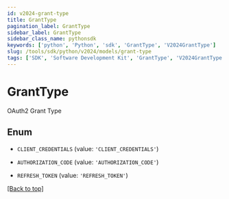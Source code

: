 ```yaml
---
id: v2024-grant-type
title: GrantType
pagination_label: GrantType
sidebar_label: GrantType
sidebar_class_name: pythonsdk
keywords: ['python', 'Python', 'sdk', 'GrantType', 'V2024GrantType'] 
slug: /tools/sdk/python/v2024/models/grant-type
tags: ['SDK', 'Software Development Kit', 'GrantType', 'V2024GrantType']
---
```


# GrantType

OAuth2 Grant Type

## Enum

* `CLIENT_CREDENTIALS` (value: `'CLIENT_CREDENTIALS'`)

* `AUTHORIZATION_CODE` (value: `'AUTHORIZATION_CODE'`)

* `REFRESH_TOKEN` (value: `'REFRESH_TOKEN'`)

[[Back to top]](#) 

